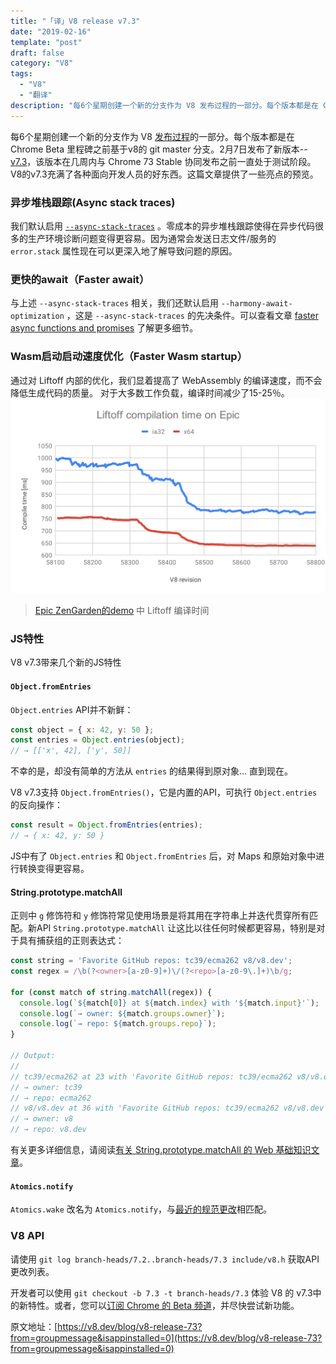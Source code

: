 ```yaml
---
title: "「译」V8 release v7.3"
date: "2019-02-16"
template: "post"
draft: false
category: "V8"
tags:
  - "V8"
  - "翻译"
description: "每6个星期创建一个新的分支作为 V8 发布过程的一部分。每个版本都是在 Chrome Beta 里程碑之前基于 v8 的 git master 分支。2月7日发布了新版本--v7.3，该版本在几周内与 Chrome 73 Stable 协同发布之前一直处于测试阶段。V8的v7.3充满了各种面向开发人员的好东西。这篇文章提供了一些亮点的预览"
---
```

每6个星期创建一个新的分支作为 V8 [发布过程](https://v8.dev/docs/release-process)的一部分。每个版本都是在 Chrome Beta 里程碑之前基于v8的 git master 分支。2月7日发布了新版本--[v7.3](https://chromium.googlesource.com/v8/v8.git/+log/branch-heads/7.3)，该版本在几周内与 Chrome 73 Stable 协同发布之前一直处于测试阶段。V8的v7.3充满了各种面向开发人员的好东西。这篇文章提供了一些亮点的预览。

### 异步堆栈跟踪(Async stack traces)
我们默认启用 [`--async-stack-traces`](https://v8.dev/blog/fast-async#improved-developer-experience) 。零成本的异步堆栈跟踪使得在异步代码很多的生产环境诊断问题变得更容易。因为通常会发送日志文件/服务的 `error.stack` 属性现在可以更深入地了解导致问题的原因。

### 更快的await（Faster await）
与上述 `--async-stack-traces` 相关，我们还默认启用 `--harmony-await-optimization` ，这是 `--async-stack-traces` 的先决条件。可以查看文章 [faster async functions and promises](https://v8.dev/blog/fast-async#await-under-the-hood) 了解更多细节。

### Wasm启动启动速度优化（Faster Wasm startup）
通过对 Liftoff 内部的优化，我们显着提高了 WebAssembly 的编译速度，而不会降低生成代码的质量。 对于大多数工作负载，编译时间减少了15-25％。
![终端运行结果](./images/liftoff-epic.svg)
>[Epic ZenGarden的demo](https://s3.amazonaws.com/mozilla-games/ZenGarden/EpicZenGarden.html) 中 Liftoff 编译时间
### JS特性
V8 v7.3带来几个新的JS特性
#### `Object.fromEntries`
`Object.entries` API并不新鲜：
```js
const object = { x: 42, y: 50 };
const entries = Object.entries(object);
// → [['x', 42], ['y', 50]]
```
不幸的是，却没有简单的方法从 `entries` 的结果得到原对象...
直到现在。

V8 v7.3支持 `Object.fromEntries()`，它是内置的API，可执行 `Object.entries` 的反向操作：
```js
const result = Object.fromEntries(entries);
// → { x: 42, y: 50 }
```
JS中有了 `Object.entries` 和 `Object.fromEntries` 后，对 Maps 和原始对象中进行转换变得更容易。
#### String.prototype.matchAll
正则中 `g` 修饰符和 `y` 修饰符常见使用场景是将其用在字符串上并迭代贯穿所有匹配。新API `String.prototype.matchAll` 让这比以往任何时候都更容易，特别是对于具有捕获组的正则表达式：
```js
const string = 'Favorite GitHub repos: tc39/ecma262 v8/v8.dev';
const regex = /\b(?<owner>[a-z0-9]+)\/(?<repo>[a-z0-9\.]+)\b/g;

for (const match of string.matchAll(regex)) {
  console.log(`${match[0]} at ${match.index} with '${match.input}'`);
  console.log(`→ owner: ${match.groups.owner}`);
  console.log(`→ repo: ${match.groups.repo}`);
}

// Output:
//
// tc39/ecma262 at 23 with 'Favorite GitHub repos: tc39/ecma262 v8/v8.dev'
// → owner: tc39
// → repo: ecma262
// v8/v8.dev at 36 with 'Favorite GitHub repos: tc39/ecma262 v8/v8.dev'
// → owner: v8
// → repo: v8.dev
```
有关更多详细信息，请阅读[有关 String.prototype.matchAll 的 Web 基础知识文章](https://developers.google.com/web/updates/2019/02/string-matchall)。
#### `Atomics.notify`
`Atomics.wake` 改名为 `Atomics.notify`，与[最近的规范更改](https://github.com/tc39/ecma262/pull/1220)相匹配。

### V8 API

请使用 `git log branch-heads/7.2..branch-heads/7.3 include/v8.h` 获取API更改列表。


开发者可以使用 `git checkout -b 7.3 -t branch-heads/7.3` 体验 V8 的 v7.3中的新特性。或者，您可以[订阅 Chrome 的 Beta 频道](https://www.google.com/chrome/browser/beta.html)，并尽快尝试新功能。

原文地址：[https://v8.dev/blog/v8-release-73?from=groupmessage&isappinstalled=0](https://v8.dev/blog/v8-release-73?from=groupmessage&isappinstalled=0)
